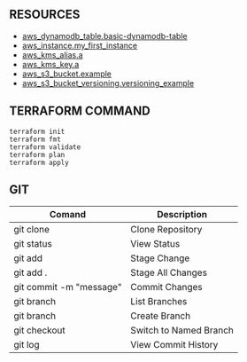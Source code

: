 ## RESOURCES

+ [aws_dynamodb_table.basic-dynamodb-table](https://registry.terraform.io/providers/hashicorp/aws/latest/docs/resources/dynamodb_table)
+ [aws_instance.my_first_instance](https://registry.terraform.io/providers/hashicorp/aws/latest/docs/resources/instance)
+ [aws_kms_alias.a](https://registry.terraform.io/providers/hashicorp/aws/latest/docs/resources/kms_alias)
+ [aws_kms_key.a](https://registry.terraform.io/providers/hashicorp/aws/latest/docs/resources/kms_key)
+ [aws_s3_bucket.example](https://registry.terraform.io/providers/hashicorp/aws/latest/docs/resources/s3_bucket)
+ [aws_s3_bucket_versioning.versioning_example](https://registry.terraform.io/providers/hashicorp/aws/latest/docs/resources/s3_bucket_versioning)

## TERRAFORM COMMAND
```
terraform init
terraform fmt
terraform validate
terraform plan
terraform apply
```

## GIT

| Comand | Description |
|------|-------------|
| git clone <repository url> | Clone Repository |
| git status | View Status |
| git add <file name> | Stage Change |
| git add . | Stage All Changes |
| git commit -m "message" | Commit Changes |
| git branch | List Branches |
| git branch <branch name> | Create Branch |
| git checkout <branch name> | Switch to Named Branch |
| git log | View Commit History |

